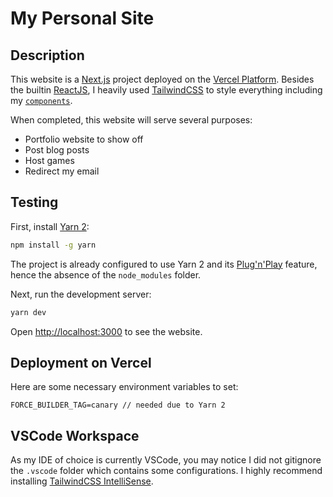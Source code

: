 # My Personal Site

## Description

This website is a [Next.js](https://nextjs.org/) project deployed on the [Vercel Platform](https://vercel.com/). Besides the builtin [ReactJS](https://reactjs.org/), I heavily used [TailwindCSS](https://tailwindcss.com/) to style everything including my [`components`](/components).

When completed, this website will serve several purposes:

- Portfolio website to show off
- Post blog posts
- Host games
- Redirect my email

## Testing

First, install [Yarn 2](https://yarnpkg.com/):

```bash
npm install -g yarn
```

The project is already configured to use Yarn 2 and its [Plug'n'Play](https://yarnpkg.com/features/pnp) feature, hence the absence of the `node_modules` folder.

Next, run the development server:

```bash
yarn dev
```

Open [http://localhost:3000](http://localhost:3000) to see the website.

## Deployment on Vercel

Here are some necessary environment variables to set:

```env
FORCE_BUILDER_TAG=canary // needed due to Yarn 2
```

## VSCode Workspace

As my IDE of choice is currently VSCode, you may notice I did not gitignore the `.vscode` folder which contains some configurations. I highly recommend installing [TailwindCSS IntelliSense](https://marketplace.visualstudio.com/items?itemName=bradlc.vscode-tailwindcss).
